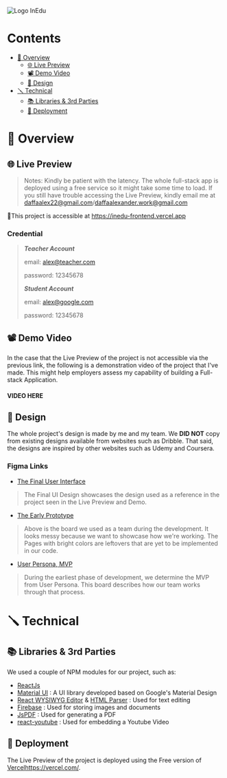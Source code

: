 ![Logo InEdu](https://user-images.githubusercontent.com/74149436/151357103-e850a849-e677-4a84-b43d-15eb994ef6ed.jpeg)

# Contents
- [🎡 Overview](https://github.com/daffaalex22/LMS-Frontend/edit/main/README.md#overview)
  - [🌐 Live Preview](https://github.com/daffaalex22/LMS-Frontend/edit/main/README.md#-live-preview)
  - [📽️ Demo Video](https://github.com/daffaalex22/LMS-Frontend/edit/main/README.md#%EF%B8%8F-demo-video)
  - [🎨 Design](https://github.com/daffaalex22/LMS-Frontend/edit/main/README.md#-design)
- [🪛 Technical](https://github.com/daffaalex22/LMS-Frontend/edit/main/README.md#technical)
  - [📚 Libraries & 3rd Parties](https://github.com/daffaalex22/LMS-Frontend/edit/main/README.md#overview)
  - [🤖 Deployment](https://github.com/daffaalex22/LMS-Frontend/edit/main/README.md#overview)

# 🎡 Overview

## 🌐 Live Preview
> Notes: Kindly be patient with the latency. The whole full-stack app is deployed using a free service so it might take some time to load.
> If you still have trouble accessing the Live Preview, kindly email me at daffaalex22@gmail.com/daffaalexander.work@gmail.com

🔗This project is accessible at [https://inedu-frontend.vercel.app
](https://inedu-frontend.vercel.app)

### Credential
> 
> **_Teacher Account_**
> 
>   email: alex@teacher.com
> 
>   password: 12345678
> 
> **_Student Account_**
> 
>   email: alex@google.com
> 
>   password: 12345678

## 📽️ Demo Video

In the case that the Live Preview of the project is not accessible via the previous link, the following is a demonstration video of the project that I've made. This might help employers assess my capability of building a Full-stack Application.

#### VIDEO HERE

## 🎨 Design
The whole project's design is made by me and my team. We **DID NOT** copy from existing designs available from websites such as Dribble. That said, the designs are inspired by other websites such as Udemy and Coursera.

### Figma Links
- [The Final User Interface](https://www.figma.com/file/LiNhF4XjN2T8ZB9bToe9Qf/InEdu?type=design&node-id=24-30&mode=design)
> The Final UI Design showcases the design used as a reference in the project seen in the Live Preview and Demo.
- [The Early Prototype](https://www.figma.com/file/LiNhF4XjN2T8ZB9bToe9Qf/InEdu?type=design&node-id=0-1&mode=design)
> Above is the board we used as a team during the development. It looks messy because we want to showcase how we're working. The Pages with bright colors are leftovers that are yet to be implemented in our code.
- [User Persona, MVP](https://www.figma.com/file/LiNhF4XjN2T8ZB9bToe9Qf/InEdu?type=design&node-id=61-2&mode=design)
> During the earliest phase of development, we determine the MVP from User Persona. This board describes how our team works through that process.


# 🪛 Technical

## 📚 Libraries & 3rd Parties
We used a couple of NPM modules for our project, such as:
- [ReactJs](https://react.dev/)
- [Material UI](https://mui.com/)     : A UI library developed based on Google's Material Design
- [React WYSIWYG Editor](https://github.com/jpuri/react-draft-wysiwyg) & [HTML Parser](https://www.npmjs.com/package/html-react-parser)  : Used for text editing
- [Firebase](https://firebase.google.com/)                            : Used for storing images and documents
- [JsPDF](https://www.npmjs.com/package/jspdf)                               : Used for generating a PDF
- [react-youtube](https://www.npmjs.com/package/react-youtube)                       : Used for embedding a Youtube Video                          

## 🤖 Deployment
The Live Preview of the project is deployed using the Free version of [Vercel](https://vercel.com/)https://vercel.com/.

